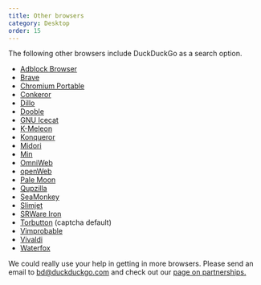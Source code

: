 ```yaml
---
title: Other browsers
category: Desktop
order: 15
---
```

<p>The following other browsers include DuckDuckGo as a search option.</p>

<ul><li><a href="https://adblockbrowser.org/">Adblock Browser</a></li>
        <li><a href="https://brave.com/">Brave</a></li>
	<li><a href="http://crportable.sourceforge.net/">Chromium Portable</a></li>
	<li><a href="http://conkeror.org/">Conkeror</a></li>
	<li><a href="https://www.dillo.org/">Dillo</a></li>
	<li><a href="http://dooble.sourceforge.net/">Dooble</a></li>
	<li><a href="http://www.gnu.org/software/gnuzilla/">GNU Icecat</a></li>
	<li><a href="http://kmeleon.sourceforge.net/">K-Meleon</a></li>
	<li><a href="https://konqueror.org/">Konqueror</a></li>
	<li><a href="http://twotoasts.de/index.php/midori/">Midori</a></li>
        <li><a href="https://minbrowser.github.io/min/">Min</a></li>
	<li><a href="https://www.omnigroup.com/more/">OmniWeb</a></li>
	<li><a href="https://itunes.apple.com/us/app/openweb/id519348697">openWeb</a></li>
	<li><a href="http://www.palemoon.org/">Pale Moon</a></li>
	<li><a href="https://qupzilla.com/">Qupzilla</a></li>
	<li><a href="https://www.seamonkey-project.org/">SeaMonkey</a></li>
	<li><a href="http://www.slimjet.com/">Slimjet</a></li>
	<li><a href="http://www.srware.net/en/software_srware_iron.php">SRWare Iron</a></li>
	<li><a href="https://www.torproject.org/torbutton/">Torbutton</a> (captcha default)</li>
	<li><a href="https://sourceforge.net/projects/vimprobable/">Vimprobable</a></li>
        <li><a href="https://vivaldi.com">Vivaldi</a></li>
        <li><a href="https://www.waterfoxproject.org/">Waterfox</a></li>
</ul><p>We could really use your help in getting in more browsers. Please send an email to <a href="malito:bd@duckduckgo.com">bd@duckduckgo.com</a> and check out our <a href="https://duck.co/help/company/partnerships">page on partnerships.</a></p>
